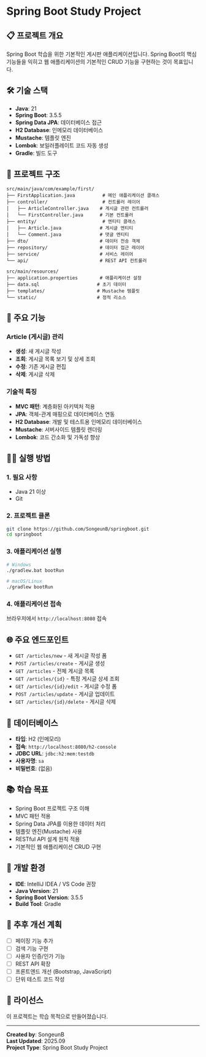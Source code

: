 # Spring Boot Study Project

## 📋 프로젝트 개요
Spring Boot 학습을 위한 기본적인 게시판 애플리케이션입니다. 
Spring Boot의 핵심 기능들을 익히고 웹 애플리케이션의 기본적인 CRUD 기능을 구현하는 것이 목표입니다.

## 🛠 기술 스택
- **Java**: 21
- **Spring Boot**: 3.5.5
- **Spring Data JPA**: 데이터베이스 접근
- **H2 Database**: 인메모리 데이터베이스
- **Mustache**: 템플릿 엔진
- **Lombok**: 보일러플레이트 코드 자동 생성
- **Gradle**: 빌드 도구

## 📁 프로젝트 구조
```
src/main/java/com/example/first/
├── FirstApplication.java          # 메인 애플리케이션 클래스
├── controller/                    # 컨트롤러 레이어
│   ├── ArticleController.java    # 게시글 관련 컨트롤러
│   └── FirstController.java      # 기본 컨트롤러
├── entity/                        # 엔티티 클래스
│   ├── Article.java              # 게시글 엔티티
│   └── Comment.java              # 댓글 엔티티
├── dto/                          # 데이터 전송 객체
├── repository/                   # 데이터 접근 레이어
├── service/                      # 서비스 레이어
└── api/                          # REST API 컨트롤러

src/main/resources/
├── application.properties        # 애플리케이션 설정
├── data.sql                     # 초기 데이터
├── templates/                   # Mustache 템플릿
└── static/                      # 정적 리소스
```

## 🚀 주요 기능
### Article (게시글) 관리
- **생성**: 새 게시글 작성
- **조회**: 게시글 목록 보기 및 상세 조회
- **수정**: 기존 게시글 편집
- **삭제**: 게시글 삭제

### 기술적 특징
- **MVC 패턴**: 계층화된 아키텍처 적용
- **JPA**: 객체-관계 매핑으로 데이터베이스 연동
- **H2 Database**: 개발 및 테스트용 인메모리 데이터베이스
- **Mustache**: 서버사이드 템플릿 렌더링
- **Lombok**: 코드 간소화 및 가독성 향상

## 🏃‍♂️ 실행 방법

### 1. 필요 사항
- Java 21 이상
- Git

### 2. 프로젝트 클론
```bash
git clone https://github.com/SongeunB/springboot.git
cd springboot
```

### 3. 애플리케이션 실행
```bash
# Windows
./gradlew.bat bootRun

# macOS/Linux
./gradlew bootRun
```

### 4. 애플리케이션 접속
브라우저에서 `http://localhost:8080` 접속

## 🌐 주요 엔드포인트
- `GET /articles/new` - 새 게시글 작성 폼
- `POST /articles/create` - 게시글 생성
- `GET /articles` - 전체 게시글 목록
- `GET /articles/{id}` - 특정 게시글 상세 조회
- `GET /articles/{id}/edit` - 게시글 수정 폼
- `POST /articles/update` - 게시글 업데이트
- `GET /articles/{id}/delete` - 게시글 삭제

## 💾 데이터베이스
- **타입**: H2 (인메모리)
- **접속**: `http://localhost:8080/h2-console`
- **JDBC URL**: `jdbc:h2:mem:testdb`
- **사용자명**: `sa`
- **비밀번호**: (없음)

## 📚 학습 목표
- Spring Boot 프로젝트 구조 이해
- MVC 패턴 적용
- Spring Data JPA를 이용한 데이터 처리
- 템플릿 엔진(Mustache) 사용
- RESTful API 설계 원칙 적용
- 기본적인 웹 애플리케이션 CRUD 구현

## 🔧 개발 환경
- **IDE**: IntelliJ IDEA / VS Code 권장
- **Java Version**: 21
- **Spring Boot Version**: 3.5.5
- **Build Tool**: Gradle

## 📝 추후 개선 계획
- [ ] 페이징 기능 추가
- [ ] 검색 기능 구현
- [ ] 사용자 인증/인가 기능
- [ ] REST API 확장
- [ ] 프론트엔드 개선 (Bootstrap, JavaScript)
- [ ] 단위 테스트 코드 작성

## 📄 라이선스
이 프로젝트는 학습 목적으로 만들어졌습니다.

---
**Created by**: SongeunB  
**Last Updated**: 2025.09  
**Project Type**: Spring Boot Study Project